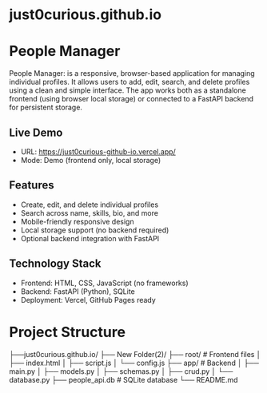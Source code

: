 # just0curious.github.io
# People Manager

People Manager: is a responsive, browser-based application for managing individual profiles. It allows users to add, edit, search, and delete profiles using a clean and simple interface. The app works both as a standalone frontend (using browser local storage) or connected to a FastAPI backend for persistent storage.

## Live Demo

- URL: https://just0curious-github-io.vercel.app/
- Mode: Demo (frontend only, local storage)

## Features

- Create, edit, and delete individual profiles
- Search across name, skills, bio, and more
- Mobile-friendly responsive design
- Local storage support (no backend required)
- Optional backend integration with FastAPI

## Technology Stack

- Frontend: HTML, CSS, JavaScript (no frameworks)
- Backend: FastAPI (Python), SQLite
- Deployment: Vercel, GitHub Pages ready

# Project Structure

├──just0curious.github.io/
 ├── New Folder(2)/
   ├── root/ # Frontend files
   │ ├── index.html
   │ ├── script.js
   │ └── config.js
   ├── app/ # Backend
   │ ├── main.py
   │ ├── models.py
   │ ├── schemas.py
   │ ├── crud.py
   │ └── database.py
   ├── people_api.db # SQLite database 
 └── README.md



